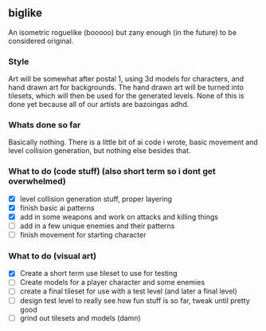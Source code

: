 ## biglike

An isometric roguelike (booooo) but zany enough (in the future) to be considered original. 


### Style
Art will be somewhat after postal 1, using 3d models for characters, and hand drawn art for backgrounds. The hand drawn art will be turned into tilesets, 
which will then be used for the generated levels. None of this is done yet because all of our artists are bazoingas adhd.

### Whats done so far
Basically nothing. There is a little bit of ai code i wrote, basic movement and level collision generation, but nothing else besides that.

### What to do (code stuff) (also short term so i dont get overwhelmed)
- [x] level collision generation stuff, proper layering
- [x] finish basic ai patterns
- [x] add in some weapons and work on attacks and killing things
- [ ] add in a few unique enemies and their patterns
- [ ] finish movement for starting character 

### What to do (visual art)
- [x] Create a short term use tileset to use for testing
- [ ] Create models for a player character and some enemies
- [ ] create a final tileset for use with a test level (and later a final level)
- [ ] design test level to really see how fun stuff is so far, tweak until pretty good
- [ ] grind out tilesets and models (damn)
